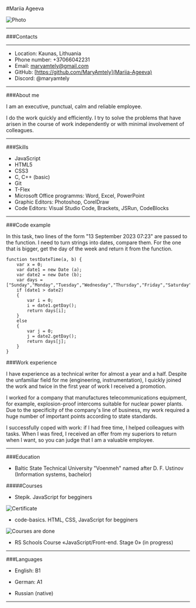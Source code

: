 #Mariia Ageeva

![Photo](https://ibb.co/S0gcL4B)

---

###Contacts

---

* Location: Kaunas, Lithuania
* Phone number: +37066042231
* Email: maryamtely@gmail.com
* GitHub: [https://github.com/MaryAmtely](Mariia-Ageeva)
* Discord: @maryamtely

---

###About me

I am an executive, punctual, calm and reliable employee.

I do the work quickly and efficiently. I try to solve the problems that have arisen in the course of work independently or with minimal involvement of colleagues.

---

###Skills

* JavaScript
* HTML5
* CSS3
* C, C++ (basic)
* Git
* T-Flex
* Microsoft Office programms: Word, Excel, PowerPoint
* Graphic Editors: Photoshop, CorelDraw
* Code Editors: Visual Studio Code, Brackets, JSRun, CodeBlocks

---

###Code example

In this task, two lines of the form "13 September 2023 07:23" are passed to the function. I need to turn strings into dates, compare them. For the one that is bigger, get the day of the week and return it from the function.

```
function testDateTime(a, b) {
    var x = 0;
    var date1 = new Date (a);
    var date2 = new Date (b);
    var days = ["Sunday","Monday","Tuesday","Wednesday","Thursday","Friday","Saturday"];
    if (date1 > date2) 
    {
        var i = 0;
        i = date1.getDay();
        return days[i];
    }
    else 
    {
        var j = 0;
        j = date2.getDay();
        return days[j];  
    }
}
```

###Work experience

I have experience as a technical writer for almost a year and a half. Despite the unfamiliar field for me (engineering, instrumentation), I quickly joined the work and twice in the first year of work I received a promotion.

I worked for a company that manufactures telecommunications equipment, for example, explosion-proof intercoms suitable for nuclear power plants. Due to the specificity of the company's line of business, my work required a huge number of important points according to state standards.

I successfully coped with work: if I had free time, I helped colleagues with tasks. When I was fired, I received an offer from my superiors to return when I want, so you can judge that I am a valuable employee.

---

###Education

* Baltic State Technical University "Voenmeh" named after D. F. Ustinov (Information systems, bachelor)

#####Courses

* Stepik. JavaScript for begginers 

![Certificate](https://stepik.org/cert/2017087)

* code-basics. HTML, CSS, JavaScript for begginers

![Courses are done](https://ibb.co/xXBCcdF)

* RS Schools Course «JavaScript/Front-end. Stage 0» (in progress)

---

###Languages

* English: B1

* German: A1

* Russian (native)

---




